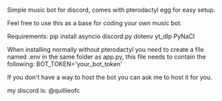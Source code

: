 Simple music bot for discord, comes with pterodactyl egg for easy setup.

Feel free to use this as a base for coding your own music bot.


Requirements:
pip install asyncio
discord.py
dotenv
yt_dlp
PyNaCl


When installing normally without pterodactyl you need to create a file named .env in the same folder as app.py, this file needs to contain the following: BOT_TOKEN='your_bot_token'



If you don't have a way to host the bot you can ask me to host it for you.

my discord is: @quillieofc
